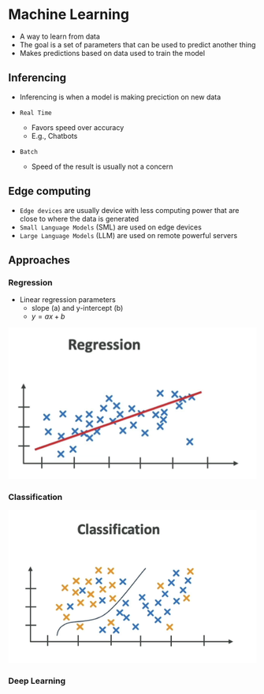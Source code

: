 # Machine Learning

- A way to learn from data
- The goal is a set of parameters that can be used to predict another thing
- Makes predictions based on data used to train the model

## Inferencing

- Inferencing is when a model is making preciction on new data

- `Real Time`
  - Favors speed over accuracy
  - E.g., Chatbots

- `Batch`
  - Speed of the result is usually not a concern

## Edge computing

- `Edge devices` are usually device with less computing power that are close to where the data is generated
- `Small Language Models` (SML) are used on edge devices
- `Large Language Models` (LLM) are used on remote powerful servers

## Approaches

### Regression

- Linear regression parameters
  - slope (a) and y-intercept (b)
  - $y = ax + b$

![Regression](.images/regression.png)

### Classification

![Classification](.images/classification.png)

### Deep Learning
